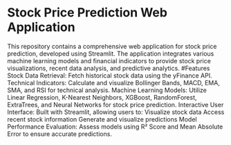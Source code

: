 # Stock Price Prediction Web Application
This repository contains a comprehensive web application for stock price prediction, developed using Streamlit. The application integrates various machine learning models and financial indicators to provide stock price visualizations, recent data analysis, and predictive analytics.
#Features
Stock Data Retrieval: Fetch historical stock data using the yFinance API.
Technical Indicators: Calculate and visualize Bollinger Bands, MACD, EMA, SMA, and RSI for technical analysis.
Machine Learning Models: Utilize Linear Regression, K-Nearest Neighbors, XGBoost, RandomForest, ExtraTrees, and Neural Networks for stock price prediction.
Interactive User Interface: Built with Streamlit, allowing users to:
Visualize stock data
Access recent stock information
Generate and visualize predictions
Model Performance Evaluation: Assess models using R² Score and Mean Absolute Error to ensure accurate predictions.
